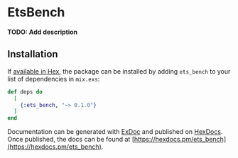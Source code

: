 # EtsBench

**TODO: Add description**

## Installation

If [available in Hex](https://hex.pm/docs/publish), the package can be installed
by adding `ets_bench` to your list of dependencies in `mix.exs`:

```elixir
def deps do
  [
    {:ets_bench, "~> 0.1.0"}
  ]
end
```

Documentation can be generated with [ExDoc](https://github.com/elixir-lang/ex_doc)
and published on [HexDocs](https://hexdocs.pm). Once published, the docs can
be found at [https://hexdocs.pm/ets_bench](https://hexdocs.pm/ets_bench).


